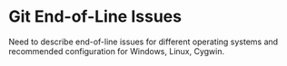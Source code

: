 # Git End-of-Line Issues

Need to describe end-of-line issues for different operating systems and recommended configuration for Windows, Linux, Cygwin.
